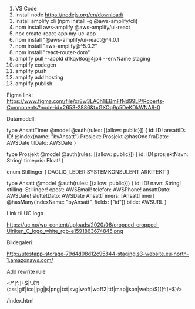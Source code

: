 1. VS Code
2. Install node https://nodejs.org/en/download/
3. Install amplify cli (npm install -g @aws-amplify/cli)
4. npm install aws-amplify @aws-amplify/ui-react
5. npx create-react-app my-uc-app
6. npm install "@aws-amplify/ui-react@^4.0.1
7. npm install "aws-amplify@^5.0.2"
8.  npm install "react-router-dom"
9. amplify pull --appId d1kqv8oqjj4jp4 --envName staging
10. amplify codegen
11. amplify push
12. amplify add hosting
13. amplify publish

Figma link:
https://www.figma.com/file/xr8w3LA0h1iEBmFfNd99LP/Roberts-Components?node-id=2653-2886&t=GXOq9p5DeKDkWNA9-0


Datamodell:

type AnsattTimer @model @auth(rules: [{allow: public}]) {
  id: ID!
  ansattID: ID! @index(name: "byAnsatt")
  Prosjekt: Prosjekt @hasOne
  fraDato: AWSDate
  tilDato: AWSDate
}

type Prosjekt @model @auth(rules: [{allow: public}]) {
  id: ID!
  prosjektNavn: String!
  timepris: Float!
}

enum Stillinger {
  DAGLIG_LEDER
  SYSTEMKONSULENT
  ARKITEKT
}

type Ansatt @model @auth(rules: [{allow: public}]) {
  id: ID!
  navn: String!  
  stilling: Stillinger!
  epost: AWSEmail!
  telefon: AWSPhone!
  ansattDato: AWSDate!
  sluttetDato: AWSDate
  AnsattTimers: [AnsattTimer] @hasMany(indexName: "byAnsatt", fields: ["id"])
  bilde: AWSURL
}

Link til UC logo

https://uc.no/wp-content/uploads/2020/06/cropped-cropped-Ulriken_C_logo_white_rgb-e1591863674845.png

Bildegaleri:

http://utestapp-storage-79d4d08d12c95844-staging.s3-website.eu-north-1.amazonaws.com/

Add rewrite rule

</^[^.]+$|\.(?!(css|gif|ico|jpg|js|png|txt|svg|woff|woff2|ttf|map|json|webp)$)([^.]+$)/>

/index.html



